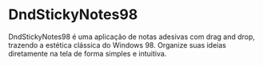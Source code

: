 # DndStickyNotes98
DndStickyNotes98 é uma aplicação de notas adesivas com drag and drop, trazendo a estética clássica do Windows 98. Organize suas ideias diretamente na tela de forma simples e intuitiva.
